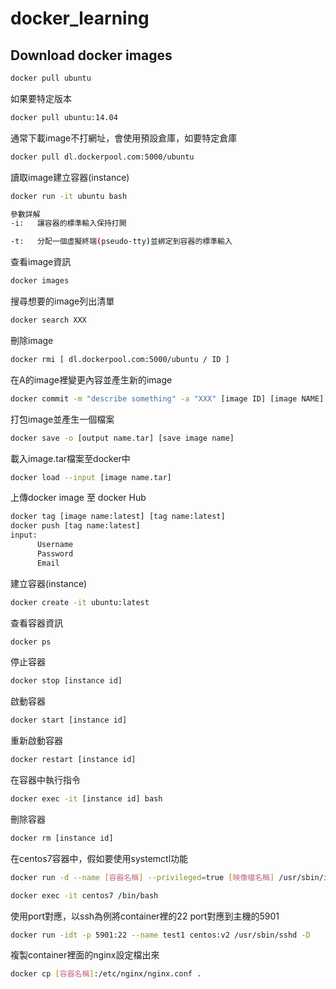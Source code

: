 # docker_learning

## Download docker images
```bash
docker pull ubuntu
```

如果要特定版本
```bash
docker pull ubuntu:14.04
```

通常下載image不打網址，會使用預設倉庫，如要特定倉庫
```bash
docker pull dl.dockerpool.com:5000/ubuntu
```

讀取image建立容器(instance)
```bash
docker run -it ubuntu bash

參數詳解
-i:   讓容器的標準輸入保持打開

-t:   分配一個虛擬終端(pseudo-tty)並綁定到容器的標準輸入
```

查看image資訊
```bash
docker images
```

搜尋想要的image列出清單
```bash
docker search XXX
```

刪除image
```bash
docker rmi [ dl.dockerpool.com:5000/ubuntu / ID ]
```
在A的image裡變更內容並產生新的image
```bash
docker commit -m "describe something" -a "XXX" [image ID] [image NAME]
```

打包image並產生一個檔案
```bash
docker save -o [output name.tar] [save image name]
```

載入image.tar檔案至docker中
```bash
docker load --input [image name.tar]
```
上傳docker image 至 docker Hub
```bash
docker tag [image name:latest] [tag name:latest]
docker push [tag name:latest]
input:
      Username
      Password
      Email
 ```

建立容器(instance)
```bash
docker create -it ubuntu:latest
```

查看容器資訊
```bash
docker ps
```

停止容器
```bash
docker stop [instance id]
```

啟動容器
```bash
docker start [instance id]
```

重新啟動容器
```bash
docker restart [instance id]
```

在容器中執行指令
```bash
docker exec -it [instance id] bash
```

刪除容器
```bash 
docker rm [instance id]
```

在centos7容器中，假如要使用systemctl功能
```bash
docker run -d --name [容器名稱] --privileged=true [映像檔名稱] /usr/sbin/init

docker exec -it centos7 /bin/bash
```

使用port對應，以ssh為例將container裡的22 port對應到主機的5901 
```bash
docker run -idt -p 5901:22 --name test1 centos:v2 /usr/sbin/sshd -D
```
複製container裡面的nginx設定檔出來
```bash
docker cp [容器名稱]:/etc/nginx/nginx.conf .
```
